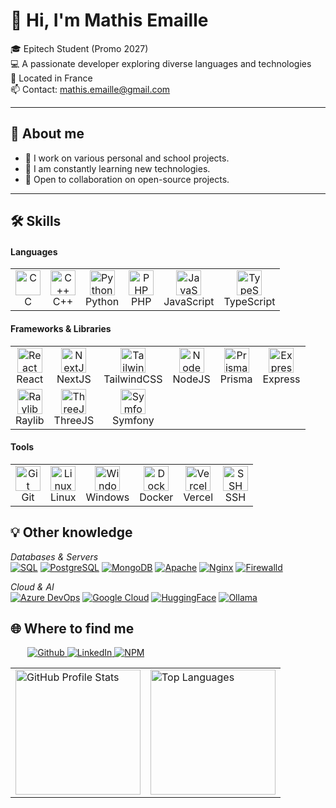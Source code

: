 # 👋 Hi, I'm Mathis Emaille

🎓 Epitech Student (Promo 2027)  
💻 A passionate developer exploring diverse languages and technologies  
📍 Located in France  
📫 Contact: mathis.emaille@gmail.com

---

## 🚀 About me

- 🔭 I work on various personal and school projects.
- 🌱 I am constantly learning new technologies.
- 🤝 Open to collaboration on open-source projects.

---

## 🛠️ Skills

#### Languages
<table>
  <tr>
    <td align="center"><img src="https://cdn.jsdelivr.net/gh/devicons/devicon/icons/c/c-original.svg" width="40" alt="C"/><br>C</td>
    <td align="center"><img src="https://cdn.jsdelivr.net/gh/devicons/devicon/icons/cplusplus/cplusplus-original.svg" width="40" alt="C++"/><br>C++</td>
    <td align="center"><img src="https://cdn.jsdelivr.net/gh/devicons/devicon/icons/python/python-original.svg" width="40" alt="Python"/><br>Python</td>
    <td align="center"><img src="https://cdn.jsdelivr.net/gh/devicons/devicon/icons/php/php-original.svg" width="40" alt="PHP"/><br>PHP</td>
    <td align="center"><img src="https://cdn.jsdelivr.net/gh/devicons/devicon/icons/javascript/javascript-original.svg" width="40" alt="JavaScript"/><br>JavaScript</td>
    <td align="center"><img src="https://cdn.jsdelivr.net/gh/devicons/devicon/icons/typescript/typescript-original.svg" width="40" alt="TypeScript"/><br>TypeScript</td>
  </tr>
</table>

#### Frameworks & Libraries
<table>
  <tr>
    <td align="center"><img src="https://cdn.jsdelivr.net/gh/devicons/devicon/icons/react/react-original.svg" width="40" alt="React"/><br>React</td>
    <td align="center"><img src="https://cdn.jsdelivr.net/gh/devicons/devicon/icons/nextjs/nextjs-original.svg" width="40" alt="NextJS"/><br>NextJS</td>
    <td align="center"><img src="https://www.vectorlogo.zone/logos/tailwindcss/tailwindcss-icon.svg" width="40" alt="TailwindCSS"/><br>TailwindCSS</td>
    <td align="center"><img src="https://cdn.jsdelivr.net/gh/devicons/devicon/icons/nodejs/nodejs-original.svg" width="40" alt="NodeJS"/><br>NodeJS</td>
    <td align="center"><img src="https://avatars.githubusercontent.com/u/17219288?s=200&v=4" width="40" alt="Prisma"/><br>Prisma</td>
    <td align="center"><img src="https://cdn.jsdelivr.net/gh/devicons/devicon/icons/express/express-original.svg" width="40" alt="Express"/><br>Express</td>
  </tr>
  <tr>
    <td align="center"><img src="https://raylib.com/favicon.ico" width="40" alt="Raylib"/><br>Raylib</td>
    <td align="center"><img src="https://cdn.jsdelivr.net/gh/devicons/devicon/icons/threejs/threejs-original.svg" width="40" alt="ThreeJS"/><br>ThreeJS</td>
    <td align="center"><img src="https://cdn.jsdelivr.net/gh/devicons/devicon/icons/symfony/symfony-original.svg" width="40" alt="Symfony"/><br>Symfony</td>
    <td></td><td></td><td></td>
  </tr>
</table>

#### Tools
<table>
  <tr>
    <td align="center"><img src="https://cdn.jsdelivr.net/gh/devicons/devicon/icons/git/git-original.svg" width="40" alt="Git"/><br>Git</td>
    <td align="center"><img src="https://cdn.jsdelivr.net/gh/devicons/devicon/icons/linux/linux-original.svg" width="40" alt="Linux"/><br>Linux</td>
    <td align="center"><img src="https://cdn.jsdelivr.net/gh/devicons/devicon/icons/windows8/windows8-original.svg" width="40" alt="Windows"/><br>Windows</td>
    <td align="center"><img src="https://cdn.jsdelivr.net/gh/devicons/devicon/icons/docker/docker-original.svg" width="40" alt="Docker"/><br>Docker</td>
    <td align="center"><img src="https://vercel.com/favicon.ico" width="40" alt="Vercel"/><br>Vercel</td>
    <td align="center"><img src="https://cdn-icons-png.flaticon.com/512/5225/5225347.png" width="40" alt="SSH"/><br>SSH</td>
  </tr>
</table>

## 💡 Other knowledge

_Databases & Servers_  
[![SQL](https://img.shields.io/badge/SQL-4479A1?style=for-the-badge&logo=mysql&logoColor=white)]()
[![PostgreSQL](https://img.shields.io/badge/PostgreSQL-336791?style=for-the-badge&logo=postgresql&logoColor=white)]()
[![MongoDB](https://img.shields.io/badge/MongoDB-47A248?style=for-the-badge&logo=mongodb&logoColor=white)]()
[![Apache](https://img.shields.io/badge/Apache-D22128?style=for-the-badge&logo=apache&logoColor=white)]()
[![Nginx](https://img.shields.io/badge/Nginx-009639?style=for-the-badge&logo=nginx&logoColor=white)]()
[![Firewalld](https://img.shields.io/badge/Firewalld-EE0000?style=for-the-badge&logo=firewalld&logoColor=white)]()

_Cloud & AI_  
[![Azure DevOps](https://img.shields.io/badge/Azure_DevOps-0078D7?style=for-the-badge&logo=azuredevops&logoColor=white)]()
[![Google Cloud](https://img.shields.io/badge/Google_Cloud-4285F4?style=for-the-badge&logo=googlecloud&logoColor=white)]()
[![HuggingFace](https://img.shields.io/badge/HuggingFace-FCC624?style=for-the-badge&logo=huggingface&logoColor=black)]()
[![Ollama](https://img.shields.io/badge/Ollama-000000?style=for-the-badge&logo=ollama&logoColor=white)]()

## 🌐 Where to find me

<p style="padding-left: 1.7rem;">
  <a href="https://github.com/mathis-emaille" target="_blank">
    <img alt="Github" src="https://img.shields.io/badge/GitHub-%2312100E.svg?&style=for-the-badge&logo=Github&logoColor=white" />
  </a>
  <a href="https://www.linkedin.com/in/mathis-emaille" target="_blank">
    <img alt="LinkedIn" src="https://img.shields.io/badge/linkedin-%230077B5.svg?&style=for-the-badge&logo=linkedin&logoColor=white" />
  </a>
  <!-- NPM -->
  <a href="https://www.npmjs.com/~mathis-emaille" target="_blank">
    <img alt="NPM" src="https://img.shields.io/badge/NPM-%23000000.svg?&style=for-the-badge&logo=npm&logoColor=white" />
  </a>
</p>

<div align="center">
    <table>
        <tr>
            <td>
                <a href="https://github.com/mathis-emaille">
                    <img src="http://github-profile-summary-cards.vercel.app/api/cards/profile-details?username=mathis-emaille&theme=discord_old_blurple" alt="GitHub Profile Stats" height="200">
                </a>
            </td>
            <td>
                <a href="https://github.com/mathis-emaille">
                    <img src="https://github-readme-stats.vercel.app/api/top-langs/?username=mathis-emaille&theme=discord_old_blurple" alt="Top Languages" height="200">
                </a>
            </td>
        </tr>
    </table>
</div>
